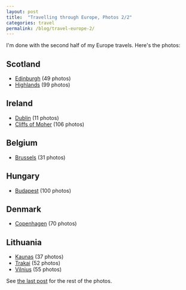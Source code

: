 ```yaml
---
layout: post
title:  "Travelling through Europe, Photos 2/2"
categories: travel
permalink: /blog/travel-europe-2/
---
```


I'm done with the second half of my Europe travels. Here's the photos:

## Scotland

- [Edinburgh](//photos.hookrace.net/scotland/edinburgh/) (49 photos)
- [Highlands](//photos.hookrace.net/scotland/highlands/) (99 photos)

## Ireland

- [Dublin](//photos.hookrace.net/ireland/dublin/) (11 photos)
- [Cliffs of Moher](//photos.hookrace.net/ireland/moher/) (106 photos)

<!--more-->
## Belgium

- [Brussels](//photos.hookrace.net/belgium/brussels/) (31 photos)

## Hungary

- [Budapest](//photos.hookrace.net/hungary/budapest/) (100 photos)

## Denmark

- [Copenhagen](//photos.hookrace.net/denmark/copenhagen/) (70 photos)

## Lithuania

- [Kaunas](//photos.hookrace.net/lithuania/kaunas/) (37 photos)
- [Trakai](//photos.hookrace.net/lithuania/trakai/) (52 photos)
- [Vilnius](//photos.hookrace.net/lithuania/vilnius/) (55 photos)

See [the last post](/blog/travel-europe/) for the rest of the photos.
